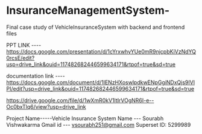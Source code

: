 # InsuranceManagementSystem-
Final case study of VehicleInsuranceSystem with backend and frontend files 

PPT LINK ----                https://docs.google.com/presentation/d/1cYrxwhyYUe0mR9njcpbKiVzNdYQ0rcsE/edit?usp=drive_link&ouid=117482682446599634171&rtpof=true&sd=true




documentation link ----      https://docs.google.com/document/d/1lENzHXoswlpdkwENpGgiNDxQjs9IVlPI/edit?usp=drive_link&ouid=117482682446599634171&rtpof=true&sd=true




https://drive.google.com/file/d/1wXmR0kV1ltIrVOgNR6I-e--Oc0bxTlq6/view?usp=drive_link



Project Name-----Vehicle Insurance System
Name --- Sourabh Vishwakarma 
Gmail id --- vsourabh251@gmail.com
Superset ID: 5299989 

